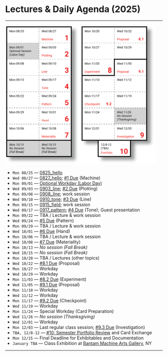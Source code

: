 # Lectures & Daily Agenda (2025)

---

<img src="../../syllabus/img/2025_schedule.png" width="480">

* `Mon 08/25` — [0825_hello](0825_hello/README.md)
* `Wed 08/27` — [0827_hello](0827_hello/README.md); [#1 Due](../../assignments/2025/01_drawing_machine/README.md) (Machine)
* `Mon 09/01` — [Optional Workday (Labor Day)](0901_workday/README.md)  
* `Wed 09/03` — [0903_line](0903_line/README.md); [#2 Due](../../assignments/2025/02_getting_started/README.md) (Plotting)
* `Mon 09/08` — [0908_line](0908_line/README.md); work session
* `Wed 09/10` — [0910_tone](0910_tone/README.md); [#3 Due](../../assignments/2025/03_line/README.md) (Line)
* `Mon 09/15` — [0915_field](0915_field/README.md); work session
* `Wed 09/17` — [0917_pattern](0917_pattern/README.md); [#4 Due](../../assignments/2025/04_tone/README.md) (Tone); Guest presentation
* `Mon 09/22` — TBA / Lecture & work session
* `Wed 09/24` — [#5 Due](../../assignments/2025/05_pattern/README.md) (Pattern)
* `Mon 09/29` — TBA / Lecture & work session
* `Wed 10/01` — [#6 Due](../../assignments/2025/06_hand/README.md) (Hand)
* `Mon 10/06` — TBA / Lecture & work session
* `Wed 10/08` — [#7 Due](../../assignments/2025/07_material_conditions/README.md) (Materiality)
* `Mon 10/13` — *No session (Fall Break)*
* `Wed 10/15` — *No session (Fall Break)*
* `Mon 10/20` — TBA / Lectures (other topics)
* `Wed 10/22` — [#8.1 Due](../../assignments/2025/08_self_directed_experiment/README.md) (Proposal)
* `Mon 10/27` — Workday
* `Wed 10/29` — Workday
* `Mon 11/03` — [#8.2 Due](../../assignments/2025/08_self_directed_experiment/README.md) (Experiment)
* `Wed 11/05` — [#9.1 Due](../../assignments/2025/09_self_directed_investigation/README.md) (Proposal)
* `Mon 11/10` — Workday
* `Wed 11/12` — Workday
* `Mon 11/17` — [#9.2 Due](../../assignments/2025/09_self_directed_investigation/README.md) (Checkpoint)
* `Wed 11/19` — Workday
* `Mon 11/24` — Special Workday (Card Preparation)
* `Wed 11/26` — *No session (Thanksgiving)*
* `Wed 12/01` — Workday
* `Mon 12/03` — Last regular class session; [#9.3 Due](../../assignments/2025/09_self_directed_investigation/README.md) (Investigation)
* `TBA, 12/8-12` — [#10: Semester Portfolio Review](../../assignments/2025/10_portfolio_review/README.md) and Card Exchange
* `Mon 12/15` — Final Deadline for Exhibitables and Documentation
* `January TBA`  — Class Exhibition at [Bantam Machine Arts Gallery](https://bantamtools.com/pages/gallery), NY

---

